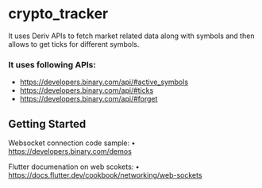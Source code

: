 # crypto_tracker

It uses Deriv APIs to fetch market related data along with symbols and then allows to get ticks for
different symbols.

### It uses following APIs:

- https://developers.binary.com/api/#active_symbols
- https://developers.binary.com/api/#ticks
- https://developers.binary.com/api/#forget

## Getting Started

Websocket connection code sample:
• https://developers.binary.com/demos

Flutter documenation on web scokets:
• https://docs.flutter.dev/cookbook/networking/web-sockets